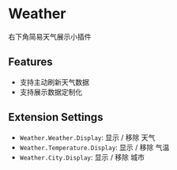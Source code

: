 # Weather

右下角简易天气展示小插件

## Features
- 支持主动刷新天气数据
- 支持展示数据定制化

## Extension Settings

* `Weather.Weather.Display`: 显示 / 移除 天气
* `Weather.Temperature.Display`: 显示 / 移除 气温
* `Weather.City.Display`: 显示 / 移除 城市
